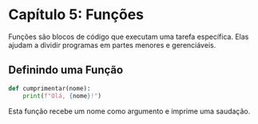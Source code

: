 # Capítulo 5: Funções

Funções são blocos de código que executam uma tarefa específica. Elas ajudam a dividir programas em partes menores e gerenciáveis.

## Definindo uma Função

```python
def cumprimentar(nome):
    print(f"Olá, {nome}!")
```

Esta função recebe um nome como argumento e imprime uma saudação.